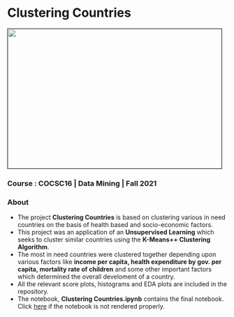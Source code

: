 # Clustering Countries
<img src = "https://github.com/TheGupta2012/Clustering-Countries/blob/master/EDA%20scatter%20Plots/income_health_fert_and_mort.png" width = 490px height = 320px border = 1px> <br>
### Course : COCSC16 | Data Mining | Fall 2021
### About
- The project **Clustering Countries** is based on clustering various in need countries on the basis of health based and socio-economic factors.
- This project was an application of an **Unsupervised Learning**  which seeks to cluster similar countries using the **K-Means++ Clustering Algorithm**.
- The most in need countries were clustered together depending upon various factors like **income per capita, health expenditure by gov.
per capita, mortality rate of children** and some other important factors which determined the overall develoment of a country. 
- All the relevant score plots, histograms and EDA plots are included in the repository.
- The notebook, **Clustering Countries.ipynb** contains the final notebook. Click [here](https://nbviewer.org/github/TheGupta2012/Clustering-Countries/blob/master/Clustering%20Countries%20.ipynb) if the notebook is not rendered properly.

